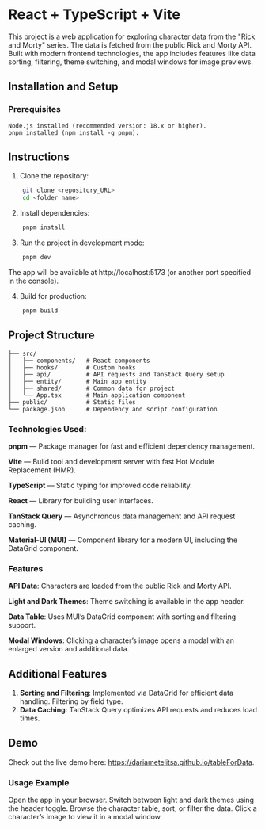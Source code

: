 # React + TypeScript + Vite

This project is a web application for exploring character data from the "Rick and Morty" series. The data is fetched from the public Rick and Morty API. Built with modern frontend technologies, the app includes features like data sorting, filtering, theme switching, and modal windows for image previews.

## Installation and Setup
### Prerequisites

    Node.js installed (recommended version: 18.x or higher).
    pnpm installed (npm install -g pnpm).

## Instructions

1. Clone the repository:
```sh
    git clone <repository_URL>
    cd <folder_name>
```

2. Install dependencies:
```sh
    pnpm install
```

3. Run the project in development mode:

```sh
    pnpm dev
```
The app will be available at http://localhost:5173 (or another port specified in the console).

4. Build for production:
```sh
    pnpm build
```

## Project Structure
```
├── src/
│   ├── components/   # React components
│   ├── hooks/        # Custom hooks
│   ├── api/          # API requests and TanStack Query setup
│   ├── entity/       # Main app entity
│   ├── shared/       # Common data for project
│   └── App.tsx       # Main application component
├── public/           # Static files
└── package.json      # Dependency and script configuration
```

### Technologies Used:

**pnpm** — Package manager for fast and efficient dependency management.

**Vite** — Build tool and development server with fast Hot Module Replacement (HMR).

**TypeScript** — Static typing for improved code reliability.

**React** — Library for building user interfaces.

**TanStack Query** — Asynchronous data management and API request caching.

**Material-UI (MUI)** — Component library for a modern UI, including the DataGrid component.

### Features

**API Data**: Characters are loaded from the public Rick and Morty API.

**Light and Dark Themes**: Theme switching is available in the app header.

**Data Table**: Uses MUI’s DataGrid component with sorting and filtering support.

**Modal Windows**: Clicking a character’s image opens a modal with an enlarged version and additional data.


## Additional Features

1. **Sorting and Filtering**: Implemented via DataGrid for efficient data handling. Filtering by field type.
2. **Data Caching**: TanStack Query optimizes API requests and reduces load times.

## Demo

Check out the live demo here: https://dariametelitsa.github.io/tableForData.

### Usage Example

Open the app in your browser.
Switch between light and dark themes using the header toggle.
Browse the character table, sort, or filter the data.
Click a character’s image to view it in a modal window.
